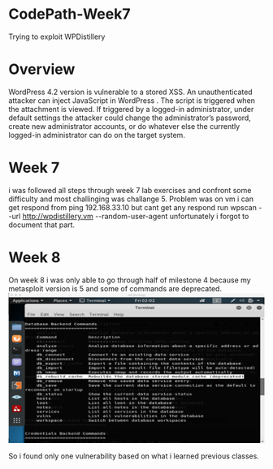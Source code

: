 # CodePath-Week7
Trying to exploit WPDistillery 

# Overview

WordPress 4.2 version is vulnerable to a stored XSS. An unauthenticated attacker can inject JavaScript in WordPress . The script is triggered when the attachment is viewed. If triggered by a logged-in administrator, under default settings the attacker could change the administrator’s password, create new administrator accounts, or do whatever else the currently logged-in administrator can do on the target system.

# Week 7 

i was followed all steps through week 7 lab exercises and confront some difficulty and most challinging was challange 5.
Problem was on vm i can get respond from ping 192.168.33.10 but cant get any respond run wpscan --url http://wpdistillery.vm --random-user-agent unfortunately i forgot to document that part. 

# Week 8

On week 8 i was only able to go through half of milestone 4 because my metasploit version is 5 and some of commands are deprecated.
![](image/ScreenShot0.png)

So i found only one vulnerability based on what i learned previous classes.

